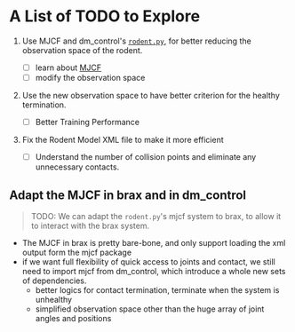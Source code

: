 # A List of TODO to Explore

1. Use MJCF and dm_control's [`rodent.py`](https://github.com/google-deepmind/dm_control/blob/main/dm_control/locomotion/walkers/rodent.py), for better reducing the observation space of the rodent. 

   - [ ] learn about [MJCF](https://github.com/google-deepmind/dm_control/blob/main/dm_control/mjcf/README.md)
   - [ ] modify the observation space

2. Use the new observation space to have better criterion for the healthy termination.

    - [ ] Better Training Performance

3. Fix the Rodent Model XML file to make it more efficient

    - [ ] Understand the number of collision points and eliminate any unnecessary contacts.



## Adapt the MJCF in brax and in dm_control

> TODO: We can adapt the `rodent.py`'s mjcf system to brax, to allow it to interact with the brax system.

- The MJCF in brax is pretty bare-bone, and only support loading the xml output form the mjcf package
- if we want full flexibility of quick access to joints and contact, we still need to import mjcf from dm_control, which introduce a whole new sets of dependencies.
    - better logics for contact termination, terminate when the system is unhealthy
    - simplified observation space other than the huge array of joint angles and positions
